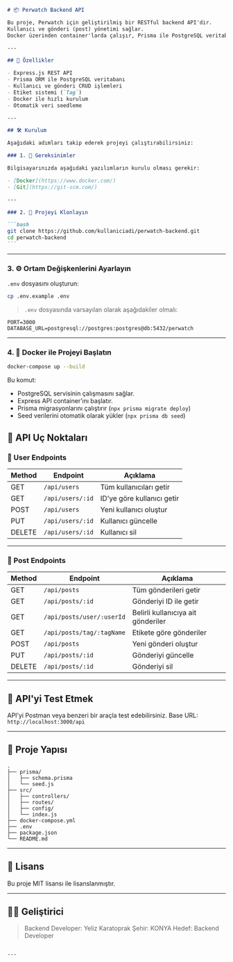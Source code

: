 ````markdown
# 📦 Perwatch Backend API

Bu proje, Perwatch için geliştirilmiş bir RESTful backend API'dir.  
Kullanıcı ve gönderi (post) yönetimi sağlar.  
Docker üzerinden container'larda çalışır, Prisma ile PostgreSQL veritabanı kullanır.

---

## 🚀 Özellikler

- Express.js REST API
- Prisma ORM ile PostgreSQL veritabanı
- Kullanıcı ve gönderi CRUD işlemleri
- Etiket sistemi (`Tag`)
- Docker ile hızlı kurulum
- Otomatik veri seedleme

---

## 🛠️ Kurulum

Aşağıdaki adımları takip ederek projeyi çalıştırabilirsiniz:

### 1. 🚨 Gereksinimler

Bilgisayarınızda aşağıdaki yazılımların kurulu olması gerekir:

- [Docker](https://www.docker.com/)
- [Git](https://git-scm.com/)

---

### 2. 💾 Projeyi Klonlayın

```bash
git clone https://github.com/kullaniciadi/perwatch-backend.git
cd perwatch-backend
```
````

---

### 3. ⚙️ Ortam Değişkenlerini Ayarlayın

`.env` dosyasını oluşturun:

```bash
cp .env.example .env
```

> `.env` dosyasında varsayılan olarak aşağıdakiler olmalı:

```
PORT=3000
DATABASE_URL=postgresql://postgres:postgres@db:5432/perwatch
```

---

### 4. 🐳 Docker ile Projeyi Başlatın

```bash
docker-compose up --build
```

Bu komut:

- PostgreSQL servisinin çalışmasını sağlar.
- Express API container’ını başlatır.
- Prisma migrasyonlarını çalıştırır (`npx prisma migrate deploy`)
- Seed verilerini otomatik olarak yükler (`npx prisma db seed`)

## 📮 API Uç Noktaları

### 🔹 User Endpoints

| Method | Endpoint         | Açıklama                   |
| ------ | ---------------- | -------------------------- |
| GET    | `/api/users`     | Tüm kullanıcıları getir    |
| GET    | `/api/users/:id` | ID’ye göre kullanıcı getir |
| POST   | `/api/users`     | Yeni kullanıcı oluştur     |
| PUT    | `/api/users/:id` | Kullanıcı güncelle         |
| DELETE | `/api/users/:id` | Kullanıcı sil              |

---

### 🔸 Post Endpoints

| Method | Endpoint                  | Açıklama                           |
| ------ | ------------------------- | ---------------------------------- |
| GET    | `/api/posts`              | Tüm gönderileri getir              |
| GET    | `/api/posts/:id`          | Gönderiyi ID ile getir             |
| GET    | `/api/posts/user/:userId` | Belirli kullanıcıya ait gönderiler |
| GET    | `/api/posts/tag/:tagName` | Etikete göre gönderiler            |
| POST   | `/api/posts`              | Yeni gönderi oluştur               |
| PUT    | `/api/posts/:id`          | Gönderiyi güncelle                 |
| DELETE | `/api/posts/:id`          | Gönderiyi sil                      |

---

## 🧪 API'yi Test Etmek

API’yi Postman veya benzeri bir araçla test edebilirsiniz.
Base URL: `http://localhost:3000/api`

---

## 📂 Proje Yapısı

```
.
├── prisma/
│   ├── schema.prisma
│   └── seed.js
├── src/
│   ├── controllers/
│   ├── routes/
│   ├── config/
│   └── index.js
├── docker-compose.yml
├── .env
├── package.json
└── README.md
```

---

## 📜 Lisans

Bu proje MIT lisansı ile lisanslanmıştır.

---

## 👨‍💻 Geliştirici

> Backend Developer: Yeliz Karatoprak
> Şehir: KONYA
> Hedef: Backend Developer

```

---
```
